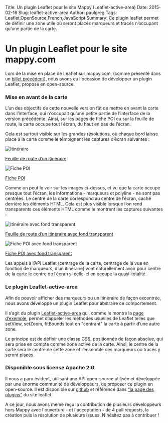 Title: Un plugin Leaflet pour le site Mappy (Leaflet-active-area)
Date: 2015-02-16
Slug: leaflet-active-area
Author: paulgreg
Tags: Leaflet,OpenSource,French,JavaScript
Summary: Ce plugin leaflet permet de définir une zone utile où seront placés marqueurs et tracés n’occupant qu’une partie de la carte.

# Un plugin Leaflet pour le site mappy.com

Lors de la mise en place de Leaflet sur mappy.com, (comme présenté dans un [billet précédent](|filename|mappy-leaflet.md)), nous avons eu l'occasion de développer un plugin Leaflet, proposé en open-source.

### Mise en avant de la carte

L’un des objectifs de cette nouvelle version fût de mettre en avant la carte dans l’interface, qui n'occupait qu’une petite partie de l’interface de la version précédente. Ainsi, sur les pages de fiche POI ou sur la feuille de route, la carte occupe tout l’écran, du haut en bas de l’écran.

Cela est surtout visible sur les grandes résolutions, où chaque bord laisse place à la carte comme le témoignent les captures d’écran suivantes :

![Itinéraire](images/leaflet-active-area/iti.png)

   [Feuille de route d’un itinéraire](http://fr.mappy.com/itineraire/Paris%2075001%20-%2075116/Vincennes%2094300?opt.vehicle=midcar&opt.cost=time&opt.notoll=0&opt.infotraffic=0&opt.gascost=1.558&opt.gas=petrol&opt.compensation=0&routeidx=0)

![Fiche POI](images/leaflet-active-area/poi.png)

   [Fiche POI](http://fr.mappy.com/poi/51f0bde784aebbc34d4a0cc7)

Comme on peut le voir sur les images ci-dessus, et vu que la carte occupe presque tout l’écran, les informations - marqueurs et polyline - ne sont pas centrées. Le centre de la carte correspond au centre de l’écran, caché derrière les éléments HTML.
Cela est plus visible lorsque l’on rend transparents ces éléments HTML comme le montrent les captures suivantes :

![Itinéraire avec fond transparent](images/leaflet-active-area/iti-transparent.png)

   [Feuille de route d’un itinéraire avec fond transparent](http://fr.mappy.com/itineraire/Paris%2075001%20-%2075116/Vincennes%2094300?opt.vehicle=midcar&opt.cost=time&opt.notoll=0&opt.infotraffic=0&opt.gascost=1.558&opt.gas=petrol&opt.compensation=0&routeidx=0)

![Fiche POI avec fond transparent](images/leaflet-active-area/poi-transparent.png)

   [Fiche POI avec fond transparent](http://fr.mappy.com/poi/51f0bde784aebbc34d4a0cc7)

Les appels à l’API Leaflet (centrage de la carte, centrage de la vue en fonction de marqueurs, d’un itinéraire) vont naturellement avoir pour centre de la carte le centre de l’écran si celle-ci en occupe la quasi-totalité.


### Le plugin Leaflet-active-area

Afin de pouvoir afficher des marqueurs ou un itinéraire de façon excentrée, nous avons développé un plugin Leaflet pour abstraire ce comportement.

Il s’agit du plugin [Leaflet-active-area](https://github.com/Mappy/Leaflet-active-area) qui, comme le montre la [page d’exemple](http://techblog.mappy.com/Leaflet-active-area/examples/index.html), permet d’appeler les méthodes usuelles de Leaflet telles que setView, setZoom, fitBounds tout en "centrant" la carte à partir d’une autre zone.

Le principe est de définir une classe CSS, positionnée de façon absolue, qui sera prise en compte comme zone active de la carte. Ainsi, le centre de la carte sera le centre de cette zone et l’ensemble des marqueurs ou tracés y seront placés.

### Disponible sous license Apache 2.0

Il nous a paru évident, utilisant une API open-source utilisée et développée par une énorme communité de développeurs, de proposer ce plugin en open-source. Il est disponible sur [github](https://github.com/Mappy/Leaflet-active-area) et référencé dans [“la page des plugins”](http://leafletjs.com/plugins.html#other-plugins-and-libraries) du site leaflet.

A ce jour, nous avons même reçu la contribution de plusieurs développeurs hors Mappy avec l'ouverture - et l'acceptation - de 4 pull requests, la création puis la résolution de plusieurs issues. N'hésitez pas à contribuer !
